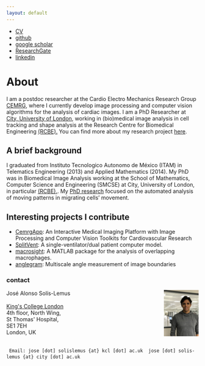 ```yaml
---
layout: default
---
```


+ [CV](./images/mycv.pdf)
+ [github](https://github.com/alonsoJASL)
+ [google scholar](https://scholar.google.co.uk/citations?user=2_095cQAAAAJ&hl=en)
+ [ResearchGate](https://www.researchgate.net/profile/Jose_Solis-Lemus)
+ [linkedin](https://www.linkedin.com/in/alonsosolislemus)

# About
I am a postdoc researcher at the Cardio Electro Mechanics Research Group 
[CEMRG](www.cemrg.com), where I currently develop image processing and 
computer vision algorithms for the analysis of cardiac images.
I am a PhD Researcher at [City, University of London](https://goo.gl/yVQBfX),
working in (bio)medical image analysis in cell tracking and shape analysis
at the Research Centre for Biomedical Engineering
[(RCBE).](https://www.city.ac.uk/biomedical-engineering-research-centre)
You can find more about my research project [here](https://goo.gl/doP13n).


## A brief background
I graduated from Instituto Tecnologico Autonomo de México (ITAM) in Telematics Engineering 
(2013) and Applied Mathematics (2014). My PhD was in Biomedical Image Analysis working at the 
School of Mathematics, Computer Science and Engineering (SMCSE) at City, University of London, 
in particular [(RCBE).](https://www.city.ac.uk/biomedical-engineering-research-centre). 
My [PhD research](https://goo.gl/yVQBfX) focused on the automated analysis of moving patterns 
in migrating cells’ movement. 

## Interesting projects I contribute
+ [CemrgApp](https://github.com/CemrgAppDevelopers/CemrgApp): An Interactive Medical Imaging Platform with Image Processing and Computer Vision Toolkits for Cardiovascular Research
+ [SplitVent](https://github.com/splitvent/splitvent): A single-ventilator/dual patient computer model.
+ [macrosight](https://github.com/alonsoJASL/macrosight): A MATLAB package for the analysis of overlapping macrophages.
+ [anglegram](https://github.com/alonsoJASL/matlab.anglegram): Multiscale angle measurement of image boundaries


### contact
<img align="right" height="18%" rotate="180" width="18%" src="./images/Profilepic.jpeg">

<div class="container">
    <div class="row-fluid">
        <div class="span5">
            Jos&eacute; Alonso Sol&iacute;s-Lemus<br/>
            <a href="https://www.kcl.ac.uk/people/jose-alonso-solis-lemus"> </a><br/>
            <a href="kcl.ac.uk">King's College London</a><br/>
            4th floor, North Wing, <br/>
            St Thomas' Hospital,<br/>
            SE1 7EH<br/>
            London, UK<br/><br/>
        </div>
    </div>
</div>


```
 Email: jose [dot] solislemus {at} kcl [dot] ac.uk  jose [dot] solis-lemus {at} city [dot] ac.uk
```
